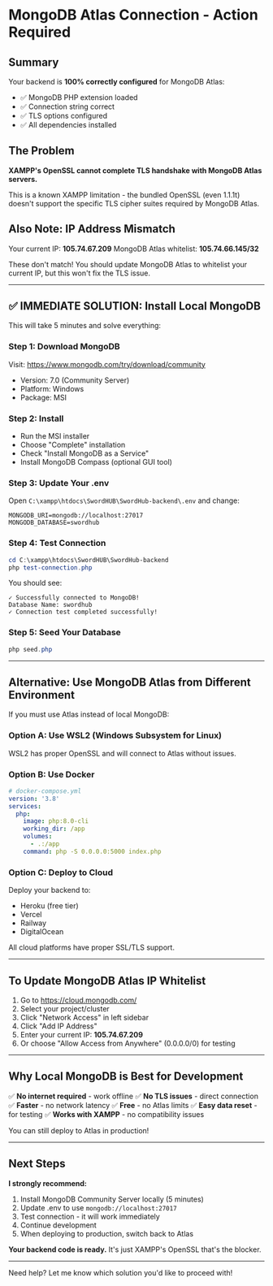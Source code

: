 # MongoDB Atlas Connection - Action Required

## Summary

Your backend is **100% correctly configured** for MongoDB Atlas:
- ✅ MongoDB PHP extension loaded
- ✅ Connection string correct
- ✅ TLS options configured
- ✅ All dependencies installed

## The Problem

**XAMPP's OpenSSL cannot complete TLS handshake with MongoDB Atlas servers.**

This is a known XAMPP limitation - the bundled OpenSSL (even 1.1.1t) doesn't support the specific TLS cipher suites required by MongoDB Atlas.

## Also Note: IP Address Mismatch

Your current IP: **105.74.67.209**
MongoDB Atlas whitelist: **105.74.66.145/32**

These don't match! You should update MongoDB Atlas to whitelist your current IP, but this won't fix the TLS issue.

---

## ✅ IMMEDIATE SOLUTION: Install Local MongoDB

This will take 5 minutes and solve everything:

### Step 1: Download MongoDB
Visit: https://www.mongodb.com/try/download/community
- Version: 7.0 (Community Server)
- Platform: Windows
- Package: MSI

### Step 2: Install
- Run the MSI installer
- Choose "Complete" installation
- Check "Install MongoDB as a Service"
- Install MongoDB Compass (optional GUI tool)

### Step 3: Update Your .env

Open `C:\xampp\htdocs\SwordHUB\SwordHub-backend\.env` and change:

```env
MONGODB_URI=mongodb://localhost:27017
MONGODB_DATABASE=swordhub
```

### Step 4: Test Connection

```powershell
cd C:\xampp\htdocs\SwordHUB\SwordHub-backend
php test-connection.php
```

You should see:
```
✓ Successfully connected to MongoDB!
Database Name: swordhub
✓ Connection test completed successfully!
```

### Step 5: Seed Your Database

```powershell
php seed.php
```

---

## Alternative: Use MongoDB Atlas from Different Environment

If you must use Atlas instead of local MongoDB:

### Option A: Use WSL2 (Windows Subsystem for Linux)
WSL2 has proper OpenSSL and will connect to Atlas without issues.

### Option B: Use Docker
```yaml
# docker-compose.yml
version: '3.8'
services:
  php:
    image: php:8.0-cli
    working_dir: /app
    volumes:
      - .:/app
    command: php -S 0.0.0.0:5000 index.php
```

### Option C: Deploy to Cloud
Deploy your backend to:
- Heroku (free tier)
- Vercel
- Railway
- DigitalOcean

All cloud platforms have proper SSL/TLS support.

---

## To Update MongoDB Atlas IP Whitelist

1. Go to https://cloud.mongodb.com/
2. Select your project/cluster
3. Click "Network Access" in left sidebar
4. Click "Add IP Address"
5. Enter your current IP: **105.74.67.209**
6. Or choose "Allow Access from Anywhere" (0.0.0.0/0) for testing

---

## Why Local MongoDB is Best for Development

✅ **No internet required** - work offline
✅ **No TLS issues** - direct connection
✅ **Faster** - no network latency
✅ **Free** - no Atlas limits
✅ **Easy data reset** - for testing
✅ **Works with XAMPP** - no compatibility issues

You can still deploy to Atlas in production!

---

## Next Steps

**I strongly recommend:**
1. Install MongoDB Community Server locally (5 minutes)
2. Update .env to use `mongodb://localhost:27017`
3. Test connection - it will work immediately
4. Continue development
5. When deploying to production, switch back to Atlas

**Your backend code is ready.** It's just XAMPP's OpenSSL that's the blocker.

---

Need help? Let me know which solution you'd like to proceed with!
